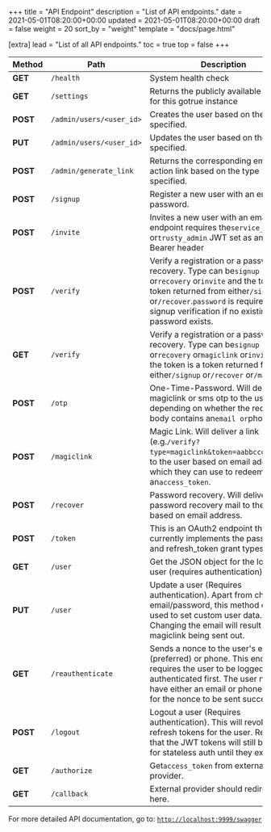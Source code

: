 +++
title = "API Endpoint"
description = "List of API endpoints."
date = 2021-05-01T08:20:00+00:00
updated = 2021-05-01T08:20:00+00:00
draft = false
weight = 20
sort_by = "weight"
template = "docs/page.html"

[extra]
lead = "List of all API endpoints."
toc = true
top = false
+++

| Method   | Path                     | Description                                                                                                                                                                                                                                  |
| -------- | ------------------------ | -------------------------------------------------------------------------------------------------------------------------------------------------------------------------------------------------------------------------------------------- |
| **GET**  | `/health`                | System health check                                                                                                                                                                                                                          |
| **GET**  | `/settings`              | Returns the publicly available settings for this gotrue instance                                                                                                                                                                             |
| **POST** | `/admin/users/<user_id>` | Creates the user based on the user_id specified.                                                                                                                                                                                             |
| **PUT**  | `/admin/users/<user_id>` | Updates the user based on the user_id specified.                                                                                                                                                                                             |
| **POST** | `/admin/generate_link`   | Returns the corresponding email action link based on the type specified.                                                                                                                                                                     |
| **POST** | `/signup`                | Register a new user with an email and password.                                                                                                                                                                                              |
| **POST** | `/invite`                | Invites a new user with an email. This endpoint requires the`service_role` or`trusty_admin` JWT set as an Auth Bearer header                                                                                                                 |
| **POST** | `/verify`                | Verify a registration or a password recovery. Type can be`signup` or`recovery` or`invite` and the token is a token returned from either`/signup` or`/recover`.`password` is required for signup verification if no existing password exists. |
| **GET**  | `/verify`                | Verify a registration or a password recovery. Type can be`signup` or`recovery` or`magiclink` or`invite` and the token is a token returned from either`/signup` or`/recover` or`/magiclink`.                                                  |
| **POST** | `/otp`                   | One-Time-Password. Will deliver a magiclink or sms otp to the user depending on whether the request body contains an`email or`phone` key.                                                                                                    |
| **POST** | `/magiclink`             | Magic Link. Will deliver a link (e.g.`/verify?type=magiclink&token=aabbccddee1234`) to the user based on email address which they can use to redeem an`access_token`.                                                                        |
| **POST** | `/recover`               | Password recovery. Will deliver a password recovery mail to the user based on email address.                                                                                                                                                 |
| **POST** | `/token`                 | This is an OAuth2 endpoint that currently implements the password and refresh_token grant types.                                                                                                                                             |
| **GET**  | `/user`                  | Get the JSON object for the logged in user (requires authentication)                                                                                                                                                                         |
| **PUT**  | `/user`                  | Update a user (Requires authentication). Apart from changing email/password, this method can be used to set custom user data. Changing the email will result in a magiclink being sent out.                                                  |
| **GET**  | `/reauthenticate`        | Sends a nonce to the user's email (preferred) or phone. This endpoint requires the user to be logged in / authenticated first. The user needs to have either an email or phone number for the nonce to be sent successfully.                 |
| **POST** | `/logout`                | Logout a user (Requires authentication). This will revoke all refresh tokens for the user. Remember that the JWT tokens will still be valid for stateless auth until they expires.                                                           |
| **GET**  | `/authorize`             | Get`access_token` from external oauth provider.                                                                                                                                                                                              |
| **GET**  | `/callback`              | External provider should redirect to here.                                                                                                                                                                                                   |

For more detailed API documentation, go to: [`http://localhost:9999/swagger`](http://localhost:9999/swagger)
